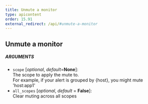 ```yaml
---
title: Unmute a monitor
type: apicontent
order: 15.91
external_redirect: /api/#unmute-a-monitor
---
```


## Unmute a monitor

##### ARGUMENTS
* `scope` [*optional*, *default*=**None**]:  
    The scope to apply the mute to.  
    For example, if your alert is grouped by {host}, you might mute 'host:app1'
* `all_scopes` [*optional*, *default* = **False**]:  
    Clear muting across all scopes